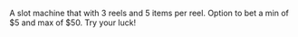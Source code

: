 A slot machine that with 3 reels and 5 items per reel. 
Option to bet a min of $5 and max of $50.
Try your luck!
